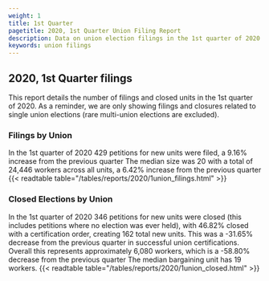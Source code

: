 ```yaml
---
weight: 1
title: 1st Quarter
pagetitle: 2020, 1st Quarter Union Filing Report
description: Data on union election filings in the 1st quarter of 2020
keywords: union filings
---
```


## 2020, 1st Quarter filings

This report details the number of filings and closed units in the 1st quarter of 2020. As a reminder, we are only showing filings and closures related to single union elections (rare multi-union elections are excluded).

### Filings by Union
In the 1st quarter of 2020 429 petitions for new units were filed, a 9.16% increase from the previous quarter The median size was 20 with a total of 24,446 workers across all units, a 6.42% increase from the previous quarter
{{< readtable table="/tables/reports/2020/1union_filings.html" >}}

### Closed Elections by Union
In the 1st quarter of 2020 346 petitions for new units were closed (this includes petitions where no election was ever held), with 46.82% closed with a certification order, creating 162 total new units. This was a -31.65% decrease from the previous quarter in successful union certifications. Overall this represents approximately 6,080 workers, which is a -58.80% decrease from the previous quarter The median bargaining unit has 19 workers.
{{< readtable table="/tables/reports/2020/1union_closed.html" >}}
